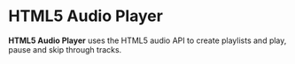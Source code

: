 # HTML5 Audio Player #

**HTML5 Audio Player** uses the HTML5 audio API to create playlists and play, pause and skip through tracks.
